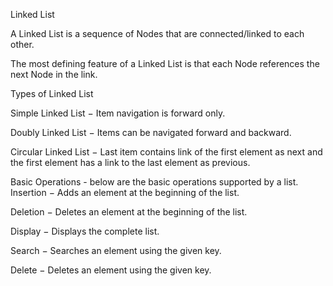 Linked List

A Linked List is a sequence of Nodes that are connected/linked to each other.

The most defining feature of a Linked List is that each Node references the next Node in the link.

Types of Linked List

Simple Linked List − Item navigation is forward only.

Doubly Linked List − Items can be navigated forward and backward.

Circular Linked List − Last item contains link of the first element as next and the first element has a link to the last element as previous.

Basic Operations - below are the basic operations supported by a list.
Insertion − Adds an element at the beginning of the list.

Deletion − Deletes an element at the beginning of the list.

Display − Displays the complete list.

Search − Searches an element using the given key.

Delete − Deletes an element using the given key.


